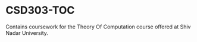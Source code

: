# CSD303-TOC
Contains coursework for the Theory Of Computation course offered at Shiv Nadar University.

